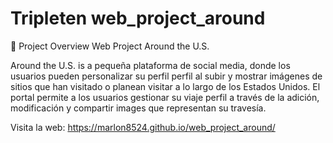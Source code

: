 # Tripleten web_project_around
📖 Project Overview Web Project Around the U.S.


Around the U.S. is a pequeña plataforma de social media, donde los usuarios pueden personalizar su perfil perfil al subir y mostrar imágenes de sitios que han visitado o planean visitar a lo largo de los Estados Unidos. El portal permite a los usuarios gestionar su viaje perfil a través de la adición, modificación y compartir images que representan su travesía. 

Visita la web:
https://marlon8524.github.io/web_project_around/

